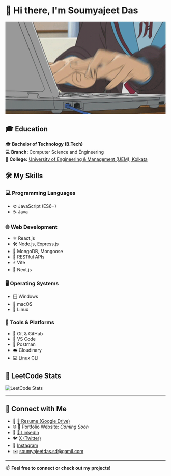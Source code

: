 # 👋 Hi there, I'm Soumyajeet Das

<img src="3AyY.gif" width="800"/>

## 🎓 Education

🎓 **Bachelor of Technology (B.Tech)**  
💻 **Branch:** Computer Science and Engineering  
🏫 **College:** [University of Engineering & Management (UEM), Kolkata](https://uem.edu.in/uem-kolkata/)

## 🛠️ My Skills

### 💻 Programming Languages
- ⚙️ JavaScript (ES6+)
- ☕ Java

### 🌐 Web Development
- ⚛️ React.js
- 🛠️ Node.js, Express.js
- 🍃 MongoDB, Mongoose
- 🔗 RESTful APIs
- ⚡ Vite
- 🔄 Next.js

### 🖥️ Operating Systems
- 🪟 Windows
- 🍎 macOS
- 🐧 Linux

### 🧰 Tools & Platforms
- 🧠 Git & GitHub
- 📝 VS Code
- 📮 Postman
- ☁️ Cloudinary
- 💻 Linux CLI

## 🧠 LeetCode Stats

![LeetCode Stats](https://leetcard.jacoblin.cool/Soumyajeet916?theme=chartreuse&font=Noto%20Sans%20Sundanese&ext=contest)

---

## 🔗 Connect with Me

- 📄 [📁 Resume (Google Drive)](https://drive.google.com/file/d/1Bs90wwKjMEZLFDN_3xw9NgMlZEnh0_vb/view?usp=sharing)  
- 🌐 💼 Portfolio Website: _Coming Soon_  
- 🔗 [💼 LinkedIn](https://www.linkedin.com/in/soumyajeet-das-08140b250/)  
- 🐦 [X (Twitter)](https://x.com/Soumyajeet_dass)  
- 📸 [Instagram](https://www.instagram.com/soumyajeet__das/)  
- ✉️ [soumyajeetdas.sd@gamil.com](mailto:soumyajeetdas.sd@gamil.com)

---

📫 **Feel free to connect or check out my projects!**
